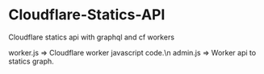 # Cloudflare-Statics-API
Cloudflare statics api with graphql and cf workers

worker.js => Cloudflare worker javascript code.\n
admin.js => Worker api to statics graph.
